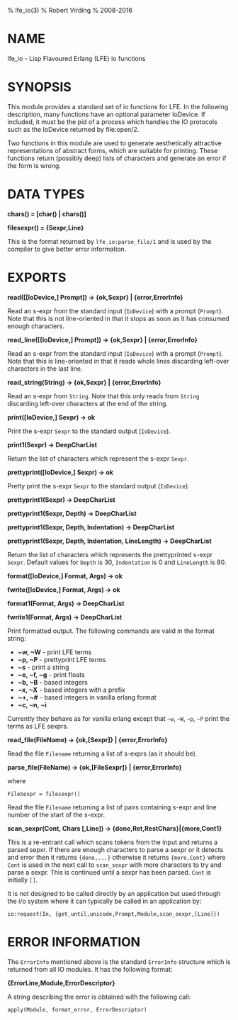 % lfe_io(3)
% Robert Virding
% 2008-2016


# NAME

lfe_io - Lisp Flavoured Erlang (LFE) io functions


# SYNOPSIS

This module provides a standard set of io functions for
LFE. In the following description, many functions have an
optional parameter IoDevice. If included, it must be the pid
of a process which handles the IO protocols such as the
IoDevice returned by file:open/2.

Two functions in this module are used to generate
aesthetically attractive representations of abstract forms,
which are suitable for printing. These functions return
(possibly deep) lists of characters and generate an error if
the form is wrong.


# DATA TYPES

**chars() = [char() | chars()]**

**filesexpr() = {Sexpr,Line}**

This is the format returned by ``lfe_io:parse_file/1`` and
is used by the compiler to give better error information.


# EXPORTS

**read([[IoDevice,] Prompt]) -> {ok,Sexpr} | {error,ErrorInfo}**

Read an s-expr from the standard input (``IoDevice``) with a prompt
(``Prompt``). Note that this is not line-oriented in that it stops as soon
as it has consumed enough characters.

**read_line([[IoDevice,] Prompt]) -> {ok,Sexpr} | {error,ErrorInfo}**

Read an s-expr from the standard input (``IoDevice``) with a prompt
(``Prompt``). Note that this is line-oriented in that it reads whole lines
discarding left-over characters in the last line.

**read_string(String) -> {ok,Sexpr} | {error,ErrorInfo}**

Read an s-expr from ``String``. Note that this only reads from ``String``
discarding left-over characters at the end of the string.

**print([IoDevice,] Sexpr) -> ok**

Print the s-expr ``Sexpr`` to the standard output (``IoDevice``).

**print1(Sexpr) -> DeepCharList**

Return the list of characters which represent the s-expr ``Sexpr``.

**prettyprint([IoDevice,] Sexpr) -> ok**

Pretty print the s-expr ``Sexpr`` to the standard output (``IoDevice``).

**prettyprint1(Sexpr) -> DeepCharList**

**prettyprint1(Sexpr, Depth) -> DeepCharList**

**prettyprint1(Sexpr, Depth, Indentation) -> DeepCharList**

**prettyprint1(Sexpr, Depth, Indentation, LineLength) -> DeepCharList**

Return the list of characters which represents the prettyprinted
s-expr ``Sexpr``. Default values for ``Depth`` is 30, ``Indentation``
is 0 and ``LineLength`` is 80.

**format([IoDevice,] Format, Args) -> ok**

**fwrite([IoDevice,] Format, Args) -> ok**

**format1(Format, Args) -> DeepCharList**

**fwrite1(Format, Args) -> DeepCharList**

Print formatted output. The following commands are valid in
the format string:

* **~w, ~W** - print LFE terms
* **~p, ~P** - prettyprint LFE terms
* **~s** - print a string
* **~e, ~f, ~g** - print floats
* **~b, ~B** - based integers
* **~x, ~X** - based integers with a prefix
* **~+, ~#** - based integers in vanilla erlang format
* **~c, ~n, ~i**

Currently they behave as for vanilla erlang except that ``~w``,
``~W``, ``~p``, ``~P`` print the terms as LFE sexprs.

**read_file(FileName) -> {ok,[Sexpr]} | {error,ErrorInfo}**

Read the file ``Filename`` returning a list of s-exprs (as it
should be).

**parse_file(FileName) -> {ok,[FileSexpr]} | {error,ErrorInfo}**

where

```
FileSexpr = filesexpr()
```

Read the file ``Filename`` returning a list of pairs containing
s-expr and line number of the start of the s-expr.

**scan_sexpr(Cont, Chars [,Line]) -> {done,Ret,RestChars}|{more,Cont1}**

This is a re-entrant call which scans tokens from the input and
returns a parsed sepxr. If there are enough characters to parse a
sexpr or it detects and error then it returns ``{done,...}`` otherwise
it returns ``{more,Cont}`` where ``Cont`` is used in the next call to
``scan_sexpr`` with more characters to try and parse a sexpr. This is continued until a sexpr has been parsed. ``Cont``  is initially ``[]``.

It is not designed to be called directly by an application but used through the i/o system where it can typically be called in an application by:

``io:request(In, {get_until,unicode,Prompt,Module,scan_sexpr,[Line]})``


# ERROR INFORMATION

The ``ErrorInfo`` mentioned above is the standard ``ErrorInfo``
structure which is returned from all IO modules. It has the
following format:

**{ErrorLine,Module,ErrorDescriptor}**

A string describing the error is obtained with the following call:

```
apply(Module, format_error, ErrorDescriptor)
```
